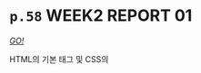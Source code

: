 # `p.58` WEEK2 REPORT 01
*[GO!](https://schan-0.github.io/webpgm/p58/index.html)*

HTML의 기본 태그 및 CSS의 <style>, JS의 <script>에 대해 알아보고 p.58의 예제 페이지를 구현하였습니다.

|Tag|Description|
|:---|:---|
|`<head>`|메타데이터 및 CSS, JS 스크립트를 작성하는 공간|
|`<style>`|CSS코드 작성 공간|
|`<script>`|JS코드 작성 공간|
|`<body>`|본문|
|`<title>`|탭에 표시되는 내용|
|`<h1>`|문단 제목. `<h6>`까지 있음|
|`<p>`|문단|
|`<div>`|블록 태그|
|`<span>`|인라인 태그|
|`<img>`|이미지 첨부|

## Media Reference
- Shrek.png : *[Wikipedia](https://en.wikipedia.org/wiki/Shrek_(character))*
